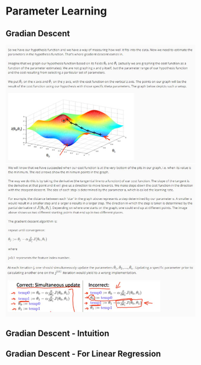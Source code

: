 # Parameter Learning

## Gradian Descent
![Gradian Descent](Week1-GradianDescent-Capture1.JPG)
![Gradian Descent](Week1-GradianDescent-Capture2.JPG)
![Gradian Descent](Week1-GradianDescent-Capture3.JPG)

## Gradian Descent - Intuition

## Gradian Descent -  For Linear Regression
